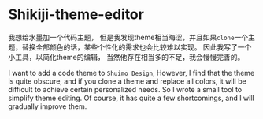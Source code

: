 # Shikiji-theme-editor

我想给水墨加一个代码主题，
但是我发现theme相当晦涩，并且如果`clone`一个主题，替换全部颜色的话，某些个性化的需求也会比较难以实现。
因此我写了一个小工具，以简化theme的编辑，
当然他存在相当多的不足，我会慢慢完善的。


I want to add a code theme to `Shuimo Design`,
However, I find that the theme is quite obscure,
and if you clone a theme and replace all colors, 
it will be difficult to achieve certain personalized needs.
So I wrote a small tool to simplify theme editing.
Of course, it has quite a few shortcomings, and I will gradually improve them.

